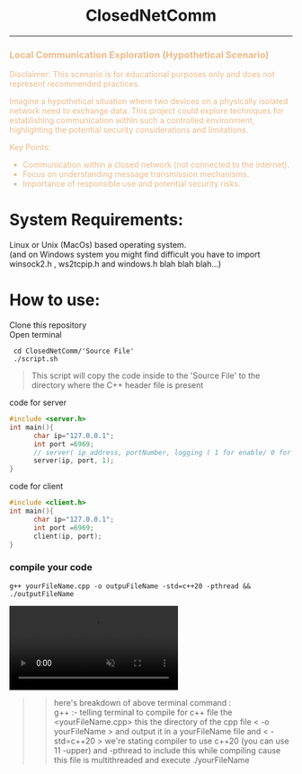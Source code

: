 <div style="text-align: center;">

[//]: # (\TODO ADD IMAGE HERE )

# ClosedNetComm

</div>

---

<div style="color:#EDBB89;">
<h3>Local Communication Exploration (Hypothetical Scenario)</h3>

Disclaimer: This scenario is for educational purposes only and does not represent recommended practices.

Imagine a hypothetical situation where two devices on a physically isolated network need to exchange data. This project could explore techniques for establishing communication within such a controlled environment, highlighting the potential security considerations and limitations.

Key Points:

* Communication within a closed network (not connected to the internet).
* Focus on understanding message transmission mechanisms.
* Importance of responsible use and potential security risks.
</div>

# <div id="System-Requirements">System Requirements:</div>
Linux or Unix (MacOs) based operating system.<br>
(and on Windows system you might find difficult you have to import winsock2.h , ws2tcpip.h and windows.h blah blah blah...)<br>

# <div id ="How-to-use">How to use:</div>
Clone this repository<br>
Open terminal

```terminal  
 cd ClosedNetComm/'Source File'
 ./script.sh
````
> This script will copy the code inside to the 'Source File' to the directory where the C++ header file  is present 


code for server 
```c++
#include <server.h>
int main(){
      char ip="127.0.0.1";
      int port =6969;
      // server( ip_address, portNumber, logging ( 1 for enable/ 0 for disable)
      server(ip, port, 1);  
}
```

code for client

```c++
#include <client.h>
int main(){
      char ip="127.0.0.1";
      int port =6969;
      client(ip, port);
}
```

### compile your code
```Terminal
g++ yourFileName.cpp -o outpuFileName -std=c++20 -pthread && ./outputFileName
```

<video autoplay loop muted playsinline>
    <source src="https://github.com/Harsh69k/ClosedNetComm/assets/80211435/27bc13bf-a944-4d1f-a309-286ec1d4c96e" type="video/mp4">
</video>


[//]: # (\TODO video of the serer and client running)

>> here's breakdown of above terminal command : <br>
> g++ :- telling terminal to compile for c++ file  the <yourFileName.cpp> this the directory of the cpp  file < -o yourFileName > and output it in a yourFileName file and  < -std=c++20 > we're stating compiler to use c++20 (you can use 11 -upper) and -pthread to include this while compiling cause this file is multithreaded  and  execute ./yourFileName 


